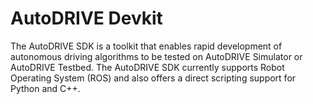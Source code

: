 # AutoDRIVE Devkit

The AutoDRIVE SDK is a toolkit that enables rapid development of autonomous driving algorithms to be tested on AutoDRIVE Simulator or AutoDRIVE Testbed. The AutoDRIVE SDK currently supports Robot Operating System (ROS) and also offers a direct scripting support for Python and C++.
